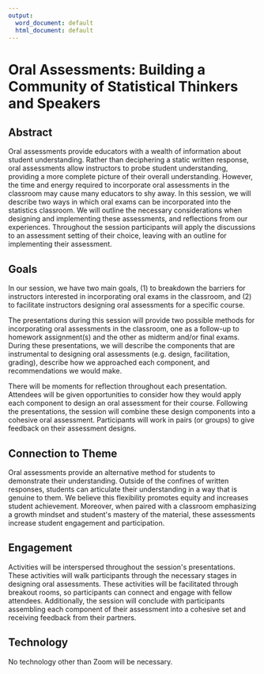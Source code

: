 ```yaml
---
output:
  word_document: default
  html_document: default
---
```


# Oral Assessments: Building a Community of Statistical Thinkers and Speakers

## Abstract
<!-- (150 words) -->

Oral assessments provide educators with a wealth of information about student understanding. Rather than deciphering a static written response, oral 
assessments allow instructors to probe student understanding, providing a 
more complete picture of their overall understanding. However, the time and 
energy required to incorporate oral assessments in the classroom may cause many 
educators to shy away. In this session, we will describe two ways in which 
oral exams can be incorporated into the statistics classroom. We will outline 
the necessary considerations when designing and implementing these assessments, 
and reflections from our experiences. Throughout the session participants will 
apply the discussions to an assessment setting of their choice, leaving with an 
outline for implementing their assessment. 

## Goals
<!-- (Describe what you would like participants to take away from your session) -->

In our session, we have two main goals, (1) to breakdown the barriers for 
instructors interested in incorporating oral exams in the classroom, and (2) 
to facilitate instructors designing oral assessments for a specific course. 

The presentations during this session will provide two possible methods for 
incorporating oral assessments in the classroom, one as a follow-up to 
homework assignment(s) and the other as midterm and/or final exams. During these
presentations, we will describe the components that are instrumental to 
designing oral assessments (e.g. design, facilitation, grading), describe 
how we approached each component, and recommendations we would make. 

There will be moments for reflection throughout each presentation. 
Attendees will be given opportunities to consider how they would apply each 
component to design an oral assessment for their course. Following the
presentations, the session will combine these design components into a
cohesive oral assessment. Participants will work in pairs (or groups) to give
feedback on their assessment designs. 


## Connection to Theme
<!-- (Describe how your proposal relates to the conference theme “Expanding Opportunities”) -->

Oral assessments provide an alternative method for students to demonstrate their
understanding. Outside of the confines of written responses, students can
articulate their understanding in a way that is genuine to them. We believe 
this flexibility promotes equity and increases student achievement. Moreover, 
when paired with a classroom emphasizing a growth mindset and student's 
mastery of the material, these assessments increase student engagement and 
participation. 


## Engagement
<!-- (Describe how your 75-minute session will be structured to build interaction and engagement) -->

Activities will be interspersed throughout the session's presentations. These
activities will walk participants through the necessary stages in designing oral 
assessments. These activities will be facilitated through breakout rooms, so 
participants can connect and engage with fellow attendees. Additionally, the
session will conclude with participants assembling each component of their
assessment into a cohesive set and receiving feedback from their partners.  


## Technology
<!-- (Describe any additional technology that presenters will use): -->

No technology other than Zoom will be necessary.  
